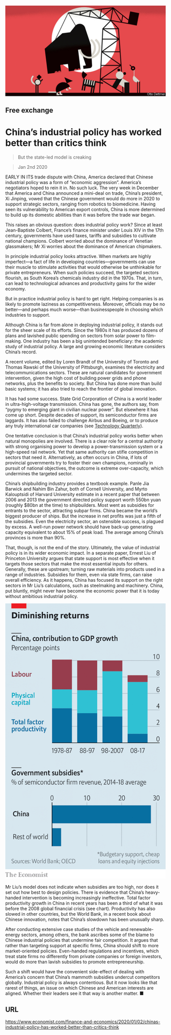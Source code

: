 ![](./images/20200104_FND000.jpg)

## Free exchange

# China’s industrial policy has worked better than critics think

> But the state-led model is creaking

> Jan 2nd 2020

EARLY IN ITS trade dispute with China, America declared that Chinese industrial policy was a form of “economic aggression”. America’s negotiators hoped to rein it in. No such luck. The very week in December that America and China announced a mini-deal on trade, China’s president, Xi Jinping, vowed that the Chinese government would do more in 2020 to support strategic sectors, ranging from robotics to biomedicine. Having seen its vulnerability to American export controls, China is more determined to build up its domestic abilities than it was before the trade war began.

This raises an obvious question: does industrial policy work? Since at least Jean-Baptiste Colbert, France’s finance minister under Louis XIV in the 17th century, governments have used taxes, tariffs and subsidies to cultivate national champions. Colbert worried about the dominance of Venetian glassmakers; Mr Xi worries about the dominance of American chipmakers.

In principle industrial policy looks attractive. When markets are highly imperfect—a fact of life in developing countries—governments can use their muscle to stimulate activities that would otherwise be unthinkable for private entrepreneurs. When such policies succeed, the targeted sectors flourish, as South Korea’s chemicals industry did in the 1970s. That, in turn, can lead to technological advances and productivity gains for the wider economy.

But in practice industrial policy is hard to get right. Helping companies is as likely to promote laziness as competitiveness. Moreover, officials may be no better—and perhaps much worse—than businesspeople in choosing which industries to support.

Although China is far from alone in deploying industrial policy, it stands out for the sheer scale of its efforts. Since the 1980s it has produced dozens of plans and lavished public spending on sectors from solar power to film-making. One industry has been a big unintended beneficiary: the academic study of industrial policy. A large and growing economic literature considers China’s record.

A recent volume, edited by Loren Brandt of the University of Toronto and Thomas Rawski of the University of Pittsburgh, examines the electricity and telecommunications sectors. These are natural candidates for government intervention, given the high cost of building power grids and phone networks, plus the benefits to society. But China has done more than build basic systems; it has also tried to reach the frontier of global innovation.

It has had some success. State Grid Corporation of China is a world leader in ultra-high-voltage transmission. China has gone, the authors say, from “pygmy to emerging giant in civilian nuclear power”. But elsewhere it has come up short. Despite decades of support, its semiconductor firms are laggards. It has also failed to challenge Airbus and Boeing, or to produce any truly international car companies (see [Technology Quarterly](https://www.economist.com//technology-quarterly/2020/01/02/china-has-never-mastered-internal-combustion-engines)).

One tentative conclusion is that China’s industrial policy works better when natural monopolies are involved. There is a clear role for a central authority with strong organising power to develop a power-transmission system or a high-speed rail network. Yet that same authority can stifle competition in sectors that need it. Alternatively, as often occurs in China, if lots of provincial governments try to foster their own champions, nominally in pursuit of national objectives, the outcome is extreme over-capacity, which undermines the targeted sector.

China’s shipbuilding industry provides a textbook example. Panle Jia Barwick and Nahim Bin Zahur, both of Cornell University, and Myrto Kalouptsidi of Harvard University estimate in a recent paper that between 2006 and 2013 the government directed policy support worth 550bn yuan (roughly $80bn at the time) to shipbuilders. Most went as subsidies for entrants to the sector, attracting subpar firms. China became the world’s biggest producer of ships. But the increase in net profits was just a fifth of the subsidies. Even the electricity sector, an ostensible success, is plagued by excess. A well-run power network should have back-up generating capacity equivalent to about 15% of peak load. The average among China’s provinces is more than 90%.

That, though, is not the end of the story. Ultimately, the value of industrial policy is in its wider economic impact. In a separate paper, Ernest Liu of Princeton University argues that state support is most effective when it targets those sectors that make the most essential inputs for others. Generally, these are upstream; turning raw materials into products used in a range of industries. Subsidies for them, even via state firms, can raise overall efficiency. As it happens, China has focused its support on the right sectors in Mr Liu’s calculations, such as steelmaking and machinery. China, put bluntly, might never have become the economic power that it is today without ambitious industrial policy.



![](./images/20200104_FNC814.png)

Mr Liu’s model does not indicate when subsidies are too high, nor does it set out how best to design policies. There is evidence that China’s heavy-handed intervention is becoming increasingly ineffective. Total factor productivity growth in China in recent years has been a third of what it was before the 2008 global financial crisis (see chart). Productivity has also slowed in other countries, but the World Bank, in a recent book about Chinese innovation, notes that China’s slowdown has been unusually sharp.

After conducting extensive case studies of the vehicle and renewable-energy sectors, among others, the bank ascribes some of the blame to Chinese industrial policies that undermine fair competition. It argues that rather than targeting support at specific firms, China should shift to more market-oriented policies. Even-handed regulations and incentives, which treat state firms no differently from private companies or foreign investors, would do more than lavish subsidies to promote entrepreneurship.

Such a shift would have the convenient side-effect of dealing with America’s concern that China’s mammoth subsidies undercut competitors globally. Industrial policy is always contentious. But it now looks like that rarest of things, an issue on which Chinese and American interests are aligned. Whether their leaders see it that way is another matter. ■

## URL

https://www.economist.com/finance-and-economics/2020/01/02/chinas-industrial-policy-has-worked-better-than-critics-think
